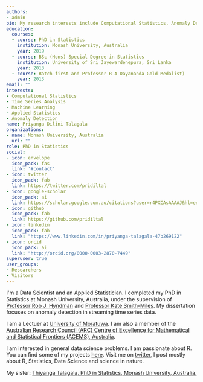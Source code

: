 ```yaml
---
authors:
- admin
bio: My research interests include Computational Statistics, Anomaly Detection, Time Series Analysis and Machine Learning.
education:
  courses:
  - course: PhD in Statistics
    institution: Monash University, Australia
    year: 2019
  - course: BSc (Hons) Special Degree in Statistics
    institution: University of Sri Jayewardenepura, Sri Lanka 
    year: 2013
  - course: Batch first and Professor R A Dayananda Gold Medalist)
    year: 2013
email: ""
interests:
- Computational Statistics
- Time Series Analysis
- Machine Learning
- Applied Statistics
- Anomaly Detection
name: Priyanga Dilini Talagala
organizations:
- name: Monash University, Australia
  url: ""
role: PhD in Statistics
social:
- icon: envelope
  icon_pack: fas
  link: '#contact'
- icon: twitter
  icon_pack: fab
  link: https://twitter.com/pridiltal
- icon: google-scholar
  icon_pack: ai
  link: https://scholar.google.com.au/citations?user=r4PXCAsAAAAJ&hl=en
- icon: github
  icon_pack: fab
  link: https://github.com/pridiltal
- icon: linkedin
  icon_pack: fab
  link: "https://www.linkedin.com/in/priyanga-talagala-47b269122"
- icon: orcid
  icon_pack: ai
  link: "http://orcid.org/0000-0003-2870-7449"
superuser: true
user_groups:
- Researchers
- Visitors
---
```

I'm a Data Scientist and an Applied Statistician. I completed my PhD in Statistics at Monash University, Australia, under the supervision of [Professor Rob J. Hyndman](https://robjhyndman.com/) and [Professor Kate Smith-Miles](http://katesmithmiles.wixsite.com/home). My dissertation focuses on anomaly detection in streaming time series data.

I am a Lectuer at [University of Moratuwa](https://www.mrt.ac.lk/web/).  I am also a member of the [Australian Research Council (ARC) Centre of Excellence for Mathematical and Statistical Frontiers (ACEMS), Australia](https://acems.org.au/our-people/dilini-talagala).



I am interested in general data science problems. I am passionate about R. You can find some of my projects [here](https://prital.netlify.com/#projects). Visit me on [twitter](https://twitter.com/pridiltal), I post mostly about R, Statistics, Data Science and science in nature. 


My sister: [Thiyanga Talagala, PhD in Statistics, Monash University, Australia.](https://thiyanga.netlify.com/)



